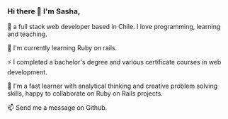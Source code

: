 ### Hi there 👋 I'm Sasha,
🔭 a full stack web developer based in Chile. I love programming, learning and teaching. 

🌱 I'm currently learning Ruby on rails.

⚡ I completed a bachelor's degree and various certificate courses in web development.

👯 I'm a fast learner with analytical thinking and creative problem solving skills, happy to collaborate on Ruby on Rails projects.

📫 Send me a message on Github.

<!--
**SashaSub/SashaSub** is a ✨ _special_ ✨ repository because its `README.md` (this file) appears on your GitHub profile.

Here are some ideas to get you started:

- 🔭 I’m currently working on ...
- 🌱 I’m currently learning ...
- 👯 I’m looking to collaborate on ...
- 🤔 I’m looking for help with ...
- 💬 Ask me about ...
- 📫 How to reach me: ...
- 😄 Pronouns: ...
- ⚡ Fun fact: ...
-->
